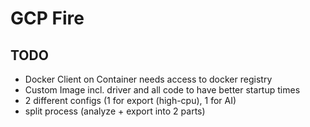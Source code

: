 # GCP Fire

## TODO

- Docker Client on Container needs access to docker registry
- Custom Image incl. driver and all code to have better startup times
- 2 different configs (1 for export (high-cpu), 1 for AI)
- split process (analyze + export into 2 parts)
